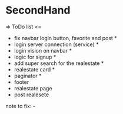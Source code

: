 # SecondHand

=> ToDo list <=

- fix navbar login button, favorite and post *
- login server connection (service) *
- login vision on navbar *
- logic for signup *
- add super search for the realestate *
- realestate card *
- paginator *
- footer
- realestate page
- post realesete


note to fix: 
    - 